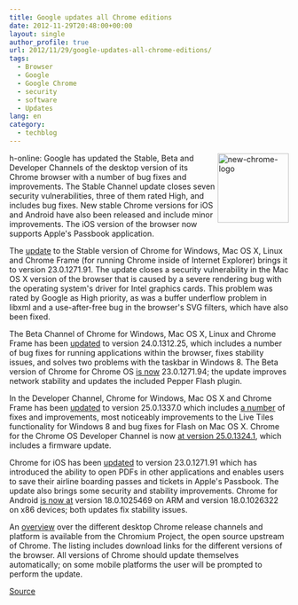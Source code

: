 ```yaml
---
title: Google updates all Chrome editions
date: 2012-11-29T20:48:00+00:00
layout: single
author_profile: true
url: 2012/11/29/google-updates-all-chrome-editions/
tags:
  - Browser
  - Google
  - Google Chrome
  - security
  - software
  - Updates
lang: en
category: 
  - techblog
---
```

<a href="http://lh4.ggpht.com/-jf_RJKSlvmw/ULfDIl4eitI/AAAAAAAAHoY/ok_C5icwWyQ/s1600-h/new-chrome-logo%25255B2%25255D.png" target="_blank"><img title="new-chrome-logo" border="0" alt="new-chrome-logo" align="right" src="http://lh6.ggpht.com/-JukPshaZbqU/ULfDLTK54XI/AAAAAAAAHog/ZK1LjYQppaQ/new-chrome-logo_thumb.png?imgmax=800" width="128" height="125" /></a>h-online: Google has updated the Stable, Beta and Developer Channels of the desktop version of its Chrome browser with a number of bug fixes and improvements. The Stable Channel update closes seven security vulnerabilities, three of them rated High, and includes bug fixes. New stable Chrome versions for iOS and Android have also been released and include minor improvements. The iOS version of the browser now supports Apple's Passbook application. 

The [update](http://googlechromereleases.blogspot.com/2012/11/stable-channel-update.html) to the Stable version of Chrome for Windows, Mac OS X, Linux and Chrome Frame (for running Chrome inside of Internet Explorer) brings it to version 23.0.1271.91. The update closes a security vulnerability in the Mac OS X version of the browser that is caused by a severe rendering bug with the operating system's driver for Intel graphics cards. This problem was rated by Google as High priority, as was a buffer underflow problem in libxml and a use-after-free bug in the browser's SVG filters, which have also been fixed. 

The Beta Channel of Chrome for Windows, Mac OS X, Linux and Chrome Frame has been [updated](http://googlechromereleases.blogspot.com/2012/11/beta-channel-update_27.html) to version 24.0.1312.25, which includes a number of bug fixes for running applications within the browser, fixes stability issues, and solves two problems with the taskbar in Windows 8. The Beta version of Chrome for Chrome OS [is now](http://googlechromereleases.blogspot.com/2012/11/beta-update-for-chrome-os_27.html) 23.0.1271.94; the update improves network stability and updates the included Pepper Flash plugin. 

In the Developer Channel, Chrome for Windows, Mac OS X and Chrome Frame has been [updated](http://googlechromereleases.blogspot.co.uk/2012/11/dev-channel-update_28.html) to version 25.0.1337.0 which includes [a number](http://goo.gl/M6eQo) of fixes and improvements, most noticeably improvements to the Live Tiles functionality for Windows 8 and bug fixes for Flash on Mac OS X. Chrome for the Chrome OS Developer Channel is now [at version 25.0.1324.1](http://googlechromereleases.blogspot.co.uk/2012/11/dev-channel-update-for-chrome-os_28.html), which includes a firmware update. 

Chrome for iOS has been [updated](http://googlechromereleases.blogspot.co.uk/2012/11/chrome-for-ios-update.html) to version 23.0.1271.91 which has introduced the ability to open PDFs in other applications and enables users to save their airline boarding passes and tickets in Apple's Passbook. The update also brings some security and stability improvements. Chrome for Android [is now at](http://googlechromereleases.blogspot.co.uk/2012/11/chrome-for-android-update_28.html) version 18.0.1025469 on ARM and version 18.0.1026322 on x86 devices; both updates fix stability issues. 

An [overview](http://www.chromium.org/getting-involved/dev-channel) over the different desktop Chrome release channels and platform is available from the Chromium Project, the open source upstream of Chrome. The listing includes download links for the different versions of the browser. All versions of Chrome should update themselves automatically; on some mobile platforms the user will be prompted to perform the update. 

<a title="http://h-online.com/-1758946" href="http://h-online.com/-1758946" target="_blank">Source</a>